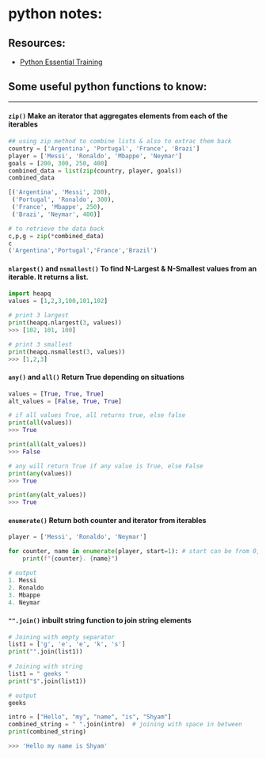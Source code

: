 # python notes:

## Resources:
* [Python Essential Training](https://www.linkedin.com/learning/python-essential-training-14898805)

































## Some useful python functions to know:
<hr>

#### `zip()` Make an iterator that aggregates elements from each of the iterables
```python
## using zip method to combine lists & also to extrac them back
country = ['Argentina', 'Portugal', 'France', 'Brazi']
player = ['Messi', 'Ronaldo', 'Mbappe', 'Neymar']
goals = [200, 300, 250, 400]
combined_data = list(zip(country, player, goals))
combined_data

[('Argentina', 'Messi', 200),
 ('Portugal', 'Ronaldo', 300),
 ('France', 'Mbappe', 250),
 ('Brazi', 'Neymar', 400)]

# to retrieve the data back
c,p,g = zip(*combined_data)
c
('Argentina','Portugal','France','Brazil')
```

#### `nlargest()` and `nsmallest()` To find N-Largest & N-Smallest values from an iterable. It returns a list.
```python
import heapq
values = [1,2,3,100,101,102]

# print 3 largest
print(heapq.nlargest(3, values))
>>> [102, 101, 100]

# print 3 smallest
print(heapq.nsmallest(3, values))
>>> [1,2,3]
```

#### `any()` and `all()` Return True depending on situations
```python
values = [True, True, True]
alt_values = [False, True, True]

# if all values True, all returns true, else false
print(all(values))
>>> True

print(all(alt_values))
>>> False

# any will return True if any value is True, else False
print(any(values))
>>> True

print(any(alt_values))
>>> True
```

#### `enumerate()` Return both counter and iterator from iterables
```python
player = ['Messi', 'Ronaldo', 'Neymar']

for counter, name in enumerate(player, start=1): # start can be from 0, if set
    print(f"{counter}. {name}")

# output
1. Messi
2. Ronaldo
3. Mbappe
4. Neymar
```

#### `"".join()` inbuilt string function to join string elements
```python
# Joining with empty separator
list1 = ['g', 'e', 'e', 'k', 's']
print("".join(list1))
 
# Joining with string
list1 = " geeks "
print("$".join(list1))

# output
geeks

intro = ["Hello", "my", "name", "is", "Shyam"]
combined_string = " ".join(intro)  # joining with space in between
print(combined_string)

>>> 'Hello my name is Shyam'
```
